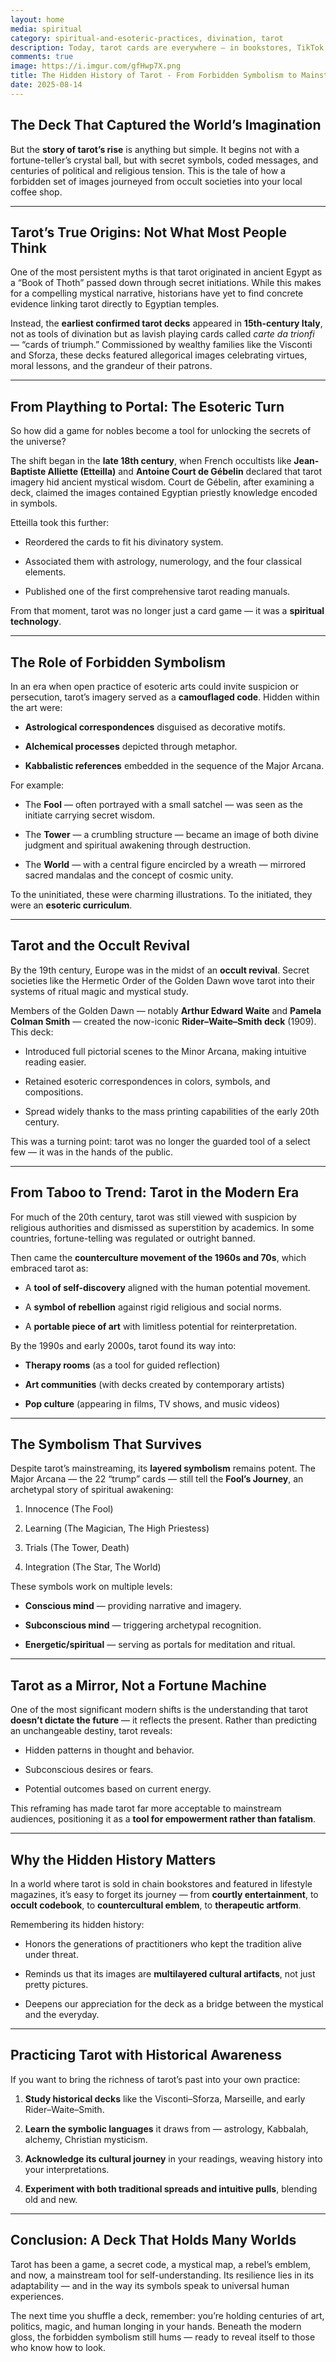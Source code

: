 ```yaml
---
layout: home
media: spiritual
category: spiritual-and-esoteric-practices, divination, tarot
description: Today, tarot cards are everywhere — in bookstores, TikTok videos, therapy sessions, and even corporate team-building workshops. What was once the guarded practice of mystics has entered the mainstream, wrapped in colorful art and approachable language.
comments: true
image: https://i.imgur.com/gfHwp7X.png
title: The Hidden History of Tarot - From Forbidden Symbolism to Mainstream Magic
date: 2025-08-14
---
```

## **The Deck That Captured the World’s Imagination**


But the **story of tarot’s rise** is anything but simple. It begins not with a fortune-teller’s crystal ball, but with secret symbols, coded messages, and centuries of political and religious tension. This is the tale of how a forbidden set of images journeyed from occult societies into your local coffee shop.

---

## **Tarot’s True Origins: Not What Most People Think**

One of the most persistent myths is that tarot originated in ancient Egypt as a “Book of Thoth” passed down through secret initiations. While this makes for a compelling mystical narrative, historians have yet to find concrete evidence linking tarot directly to Egyptian temples.

Instead, the **earliest confirmed tarot decks** appeared in **15th-century Italy**, not as tools of divination but as lavish playing cards called _carte da trionfi_ — “cards of triumph.” Commissioned by wealthy families like the Visconti and Sforza, these decks featured allegorical images celebrating virtues, moral lessons, and the grandeur of their patrons.

---

## **From Plaything to Portal: The Esoteric Turn**

So how did a game for nobles become a tool for unlocking the secrets of the universe?

The shift began in the **late 18th century**, when French occultists like **Jean-Baptiste Alliette (Etteilla)** and **Antoine Court de Gébelin** declared that tarot imagery hid ancient mystical wisdom. Court de Gébelin, after examining a deck, claimed the images contained Egyptian priestly knowledge encoded in symbols.

Etteilla took this further:

- Reordered the cards to fit his divinatory system.
    
- Associated them with astrology, numerology, and the four classical elements.
    
- Published one of the first comprehensive tarot reading manuals.
    

From that moment, tarot was no longer just a card game — it was a **spiritual technology**.

---

## **The Role of Forbidden Symbolism**

In an era when open practice of esoteric arts could invite suspicion or persecution, tarot’s imagery served as a **camouflaged code**. Hidden within the art were:

- **Astrological correspondences** disguised as decorative motifs.
    
- **Alchemical processes** depicted through metaphor.
    
- **Kabbalistic references** embedded in the sequence of the Major Arcana.
    

For example:

- The **Fool** — often portrayed with a small satchel — was seen as the initiate carrying secret wisdom.
    
- The **Tower** — a crumbling structure — became an image of both divine judgment and spiritual awakening through destruction.
    
- The **World** — with a central figure encircled by a wreath — mirrored sacred mandalas and the concept of cosmic unity.
    

To the uninitiated, these were charming illustrations. To the initiated, they were an **esoteric curriculum**.

---

## **Tarot and the Occult Revival**

By the 19th century, Europe was in the midst of an **occult revival**. Secret societies like the Hermetic Order of the Golden Dawn wove tarot into their systems of ritual magic and mystical study.

Members of the Golden Dawn — notably **Arthur Edward Waite** and **Pamela Colman Smith** — created the now-iconic **Rider–Waite–Smith deck** (1909). This deck:

- Introduced full pictorial scenes to the Minor Arcana, making intuitive reading easier.
    
- Retained esoteric correspondences in colors, symbols, and compositions.
    
- Spread widely thanks to the mass printing capabilities of the early 20th century.
    

This was a turning point: tarot was no longer the guarded tool of a select few — it was in the hands of the public.

---

## **From Taboo to Trend: Tarot in the Modern Era**

For much of the 20th century, tarot was still viewed with suspicion by religious authorities and dismissed as superstition by academics. In some countries, fortune-telling was regulated or outright banned.

Then came the **counterculture movement of the 1960s and 70s**, which embraced tarot as:

- A **tool of self-discovery** aligned with the human potential movement.
    
- A **symbol of rebellion** against rigid religious and social norms.
    
- A **portable piece of art** with limitless potential for reinterpretation.
    

By the 1990s and early 2000s, tarot found its way into:

- **Therapy rooms** (as a tool for guided reflection)
    
- **Art communities** (with decks created by contemporary artists)
    
- **Pop culture** (appearing in films, TV shows, and music videos)
    

---

## **The Symbolism That Survives**

Despite tarot’s mainstreaming, its **layered symbolism** remains potent. The Major Arcana — the 22 “trump” cards — still tell the **Fool’s Journey**, an archetypal story of spiritual awakening:

1. Innocence (The Fool)
    
2. Learning (The Magician, The High Priestess)
    
3. Trials (The Tower, Death)
    
4. Integration (The Star, The World)
    

These symbols work on multiple levels:

- **Conscious mind** — providing narrative and imagery.
    
- **Subconscious mind** — triggering archetypal recognition.
    
- **Energetic/spiritual** — serving as portals for meditation and ritual.
    

---

## **Tarot as a Mirror, Not a Fortune Machine**

One of the most significant modern shifts is the understanding that tarot **doesn’t dictate the future** — it reflects the present. Rather than predicting an unchangeable destiny, tarot reveals:

- Hidden patterns in thought and behavior.
    
- Subconscious desires or fears.
    
- Potential outcomes based on current energy.
    

This reframing has made tarot far more acceptable to mainstream audiences, positioning it as a **tool for empowerment rather than fatalism**.

---

## **Why the Hidden History Matters**

In a world where tarot is sold in chain bookstores and featured in lifestyle magazines, it’s easy to forget its journey — from **courtly entertainment**, to **occult codebook**, to **countercultural emblem**, to **therapeutic artform**.

Remembering its hidden history:

- Honors the generations of practitioners who kept the tradition alive under threat.
    
- Reminds us that its images are **multilayered cultural artifacts**, not just pretty pictures.
    
- Deepens our appreciation for the deck as a bridge between the mystical and the everyday.
    

---

## **Practicing Tarot with Historical Awareness**

If you want to bring the richness of tarot’s past into your own practice:

1. **Study historical decks** like the Visconti–Sforza, Marseille, and early Rider–Waite–Smith.
    
2. **Learn the symbolic languages** it draws from — astrology, Kabbalah, alchemy, Christian mysticism.
    
3. **Acknowledge its cultural journey** in your readings, weaving history into your interpretations.
    
4. **Experiment with both traditional spreads and intuitive pulls**, blending old and new.
    

---

## **Conclusion: A Deck That Holds Many Worlds**

Tarot has been a game, a secret code, a mystical map, a rebel’s emblem, and now, a mainstream tool for self-understanding. Its resilience lies in its adaptability — and in the way its symbols speak to universal human experiences.

The next time you shuffle a deck, remember: you’re holding centuries of art, politics, magic, and human longing in your hands. Beneath the modern gloss, the forbidden symbolism still hums — ready to reveal itself to those who know how to look.




